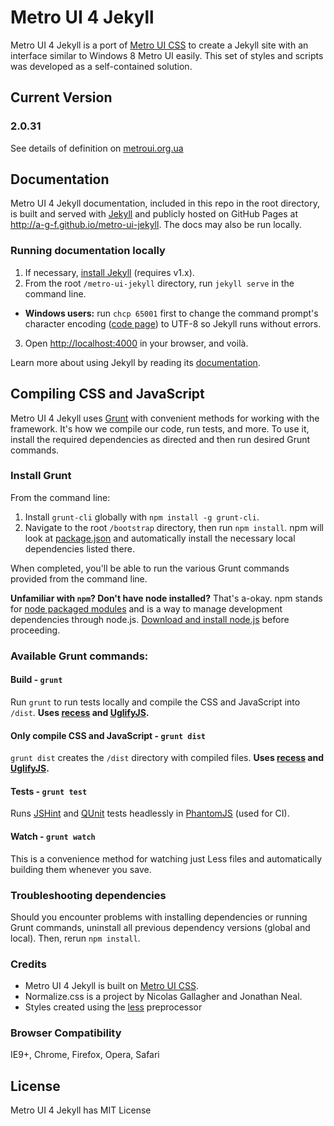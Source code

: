 # Metro UI 4 Jekyll

Metro UI 4 Jekyll is a port of [Metro UI CSS](http://metroui.org.ua) to create a Jekyll site with an interface similar to Windows 8 Metro UI easily. This set of styles and scripts was developed as a self-contained solution.

## Current Version

### 2.0.31 <!--will follow Metro UI CSS releases we build on-->

See details of definition on [metroui.org.ua](http://metroui.org.ua)

## Documentation

Metro UI 4 Jekyll documentation, included in this repo in the root directory, is built and served with [Jekyll](http://jekyllrb.com) and publicly hosted on GitHub Pages at <http://a-g-f.github.io/metro-ui-jekyll>. The docs may also be run locally.

### Running documentation locally

1. If necessary, [install Jekyll](http://jekyllrb.com/docs/installation) (requires v1.x).
2. From the root `/metro-ui-jekyll` directory, run `jekyll serve` in the command line.
  - **Windows users:** run `chcp 65001` first to change the command prompt's character encoding ([code page](http://en.wikipedia.org/wiki/Windows_code_page)) to UTF-8 so Jekyll runs without errors.
3. Open <http://localhost:4000> in your browser, and voilà.

Learn more about using Jekyll by reading its [documentation](http://jekyllrb.com/docs/home/).
  
  
  
  

## Compiling CSS and JavaScript

Metro UI 4 Jekyll uses [Grunt](http://gruntjs.com/) with convenient methods for working with the framework. It's how we compile our code, run tests, and more. To use it, install the required dependencies as directed and then run desired Grunt commands.

### Install Grunt

From the command line:

1. Install `grunt-cli` globally with `npm install -g grunt-cli`.
2. Navigate to the root `/bootstrap` directory, then run `npm install`. npm will look at [package.json](package.json) and automatically install the necessary local dependencies listed there.

When completed, you'll be able to run the various Grunt commands provided from the command line.

**Unfamiliar with `npm`? Don't have node installed?** That's a-okay. npm stands for [node packaged modules](http://npmjs.org/) and is a way to manage development dependencies through node.js. [Download and install node.js](http://nodejs.org/download/) before proceeding.
  
    
  
  
  
### Available Grunt commands:

#### Build - `grunt`
Run `grunt` to run tests locally and compile the CSS and JavaScript into `/dist`. **Uses [recess](http://twitter.github.io/recess/) and [UglifyJS](http://lisperator.net/uglifyjs/).**

#### Only compile CSS and JavaScript - `grunt dist`
`grunt dist` creates the `/dist` directory with compiled files. **Uses [recess](http://twitter.github.io/recess/) and [UglifyJS](http://lisperator.net/uglifyjs/).**

#### Tests - `grunt test`
Runs [JSHint](http://jshint.com) and [QUnit](http://qunitjs.com/) tests headlessly in [PhantomJS](http://phantomjs.org/) (used for CI).

#### Watch - `grunt watch`
This is a convenience method for watching just Less files and automatically building them whenever you save.

### Troubleshooting dependencies

Should you encounter problems with installing dependencies or running Grunt commands, uninstall all previous dependency versions (global and local). Then, rerun `npm install`.
  
  
  

### Credits

- Metro UI 4 Jekyll is built on [Metro UI CSS](http://metroui.org.ua).
- Normalize.css is a project by Nicolas Gallagher and Jonathan Neal.
- Styles created using the [less](http://lesscss.org) preprocessor

### Browser Compatibility

IE9+, Chrome, Firefox, Opera, Safari

## License

Metro UI 4 Jekyll has MIT License
